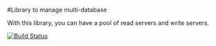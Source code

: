 #Library to manage multi-database

With this library, you can have a pool of read servers and write servers.


[![Build Status](https://travis-ci.org/[YOUR_GITHUB_USERNAME]/[YOUR_PROJECT_NAME].png)](https://travis-ci.org/remiheens/DBBalancer)
